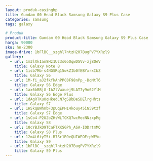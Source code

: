 ```yaml
---
layout: produk-casinghp
title: Gundam 00 Head Black Samsung Galaxy S9 Plus Case
categories: samsung
tags: galaxy

# Produk
product-title: Gundam 00 Head Black Samsung Galaxy S9 Plus Case
harga: 90000
sku: hn-2300
image-drive: 1bFlBC__szghl7ntzH207BugPV7YXRzl9
gallery:
  - url: 1m3lXkIan8Hz1Uz3s6oOqwDSVv-zjBOeV
    title: Galaxy Note 8
  - url: 1isb7Mb-s4NGSRq15wkZIb0fEBYxrxIbZ
    title: Galaxy S6
  - url: 1M-fi_aJ2fkfkAnPPC0F98nPp_-DqNtT6
    title: Galaxy S6 Edge
  - url: 1ax6bBBjG-IAZlVwxuej9LAT7y9o62YlM
    title: Galaxy S6 Edge Plus
  - url: 1dAgRTKuOqHkedCN7gSBbDeSDElrgHhts
    title: Galaxy S7
  - url: 1H5kqBWhnbF3pUqEPH14kouy45iN59tzf
    title: Galaxy S7 Edge
  - url: 1sCo4-P2U2bZHsWLTCKQ7wcMecNNzxpMg
    title: Galaxy S8
  - url: 10cYBJkD9TCaFTXKSGPh_ASA-IODrtmMQ
    title: Galaxy S8 Plus
  - url: 12m4L6tyT5i-R7Sr1R9eQUIWEOErpWEVu
    title: Galaxy S9
  - url: 1bFlBC__szghl7ntzH207BugPV7YXRzl9
    title: Galaxy S9 Plus
---
```

